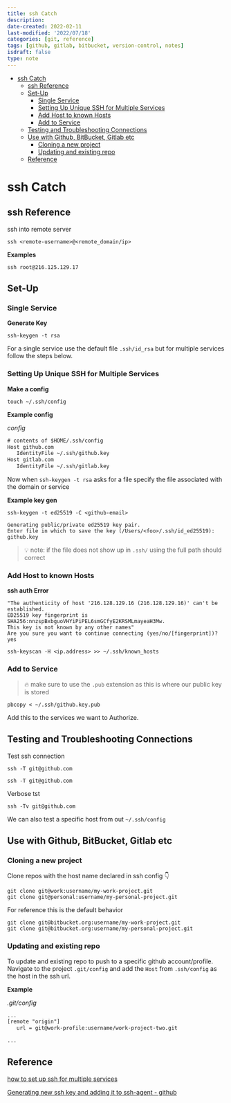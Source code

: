 ```yaml
---
title: ssh Catch
description:
date-created: 2022-02-11
last-modified: '2022/07/18'
categories: [git, reference]
tags: [github, gitlab, bitbucket, version-control, notes]
isdraft: false
type: note
---
```


- [ssh Catch](#ssh-catch)
  - [ssh Reference](#ssh-reference)
  - [Set-Up](#set-up)
    - [Single Service](#single-service)
    - [Setting Up Unique SSH for Multiple Services](#setting-up-unique-ssh-for-multiple-services)
    - [Add Host to known Hosts](#add-host-to-known-hosts)
    - [Add to Service](#add-to-service)
  - [Testing and Troubleshooting Connections](#testing-and-troubleshooting-connections)
  - [Use with Github, BitBucket, Gitlab etc](#use-with-github-bitbucket-gitlab-etc)
    - [Cloning a new project](#cloning-a-new-project)
    - [Updating and existing repo](#updating-and-existing-repo)
  - [Reference](#reference)

# ssh Catch

## ssh Reference

ssh into remote server

```shell
ssh <remote-username>@<remote_domain/ip>
```

**Examples**

```shell
ssh root@216.125.129.17
```

## Set-Up

### Single Service

**Generate Key**

```shell
ssh-keygen -t rsa
```

For a single service use the default file `.ssh/id_rsa` but for multiple services follow the steps below.

### Setting Up Unique SSH for Multiple Services

**Make a config**

```shell
touch ~/.ssh/config
```

**Example config**

_config_

```txt
# contents of $HOME/.ssh/config
Host github.com
   IdentityFile ~/.ssh/github.key
Host gitlab.com
   IdentityFile ~/.ssh/gitlab.key
```

Now when `ssh-keygen -t rsa` asks for a file specify the file associated with the domain or service

**Example key gen**

```shell
ssh-keygen -t ed25519 -C <github-email>
```

```
Generating public/private ed25519 key pair.
Enter file in which to save the key (/Users/<foo>/.ssh/id_ed25519): github.key
```

> 💡 note: if the file does not show up in `.ssh/` using the full path should correct

### Add Host to known Hosts

**ssh auth Error**

```shell
"The authenticity of host '216.128.129.16 (216.128.129.16)' can't be established.
ED25519 key fingerprint is SHA256:nnzspBxbguoVHYiPiPEL6smGCfyE2KRSMLmayeaH3Mw.
This key is not known by any other names"
Are you sure you want to continue connecting (yes/no/[fingerprint])? yes
```

```shell
ssh-keyscan -H <ip.address> >> ~/.ssh/known_hosts
```

### Add to Service

> 🔥 make sure to use the `.pub` extension as this is where our public key is stored

```shell
pbcopy < ~/.ssh/github.key.pub
```

Add this to the services we want to Authorize.

## Testing and Troubleshooting Connections

Test ssh connection

```shell
ssh -T git@github.com
```

```shell
ssh -T git@github.com
```

Verbose tst

```shell
ssh -Tv git@github.com
```

We can also test a specific host from out `~/.ssh/config`

## Use with Github, BitBucket, Gitlab etc

### Cloning a new project

Clone repos with the host name declared in ssh config 👇

```
git clone git@work:username/my-work-project.git
git clone git@personal:username/my-personal-project.git
```

For reference this is the default behavior

```
git clone git@bitbucket.org:username/my-work-project.git
git clone git@bitbucket.org:username/my-personal-project.git
```

### Updating and existing repo

To update and existing repo to push to a specific github account/profile. Navigate to the project `.git/config` and add the `Host` from `.ssh/config` as the host in the ssh url.

**Example**

_.git/config_

```txt
...
[remote "origin"]
   url = git@work-profile:username/work-project-two.git

...
```

## Reference

[how to set up ssh for multiple services](https://nerderati.com/2011/03/17/simplify-your-life-with-an-ssh-config-file/)

[Generating new ssh key and adding it to ssh-agent - github](https://docs.github.com/en/authentication/connecting-to-github-with-ssh/generating-a-new-ssh-key-and-adding-it-to-the-ssh-agent)
